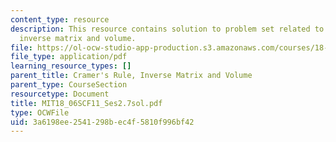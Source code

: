 ```yaml
---
content_type: resource
description: This resource contains solution to problem set related to cramer's rule,
  inverse matrix and volume.
file: https://ol-ocw-studio-app-production.s3.amazonaws.com/courses/18-06sc-linear-algebra-fall-2011/3a6198ee2541298bec4f5810f996bf42_MIT18_06SCF11_Ses2.7sol.pdf
file_type: application/pdf
learning_resource_types: []
parent_title: Cramer's Rule, Inverse Matrix and Volume
parent_type: CourseSection
resourcetype: Document
title: MIT18_06SCF11_Ses2.7sol.pdf
type: OCWFile
uid: 3a6198ee-2541-298b-ec4f-5810f996bf42
---
```

